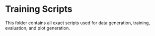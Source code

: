 # Training Scripts

This folder contains all exact scripts used for data generation, training, evaluation, and plot generation.
